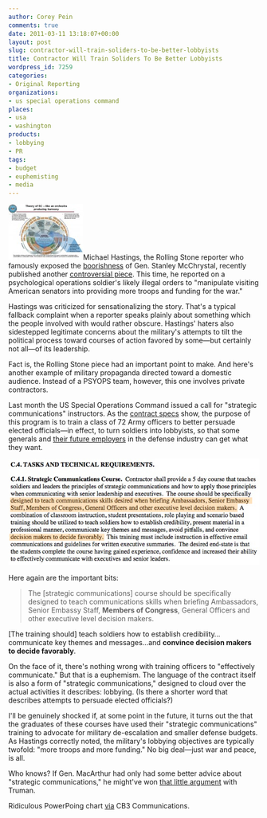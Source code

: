 ```yaml
---
author: Corey Pein
comments: true
date: 2011-03-11 13:18:07+00:00
layout: post
slug: contractor-will-train-soliders-to-be-better-lobbyists
title: Contractor Will Train Soliders To Be Better Lobbyists 
wordpress_id: 7259
categories:
- Original Reporting
organizations:
- us special operations command
places:
- usa
- washington
products:
- lobbying
- PR
tags:
- budget
- euphemisting
- media
---
```


[![](/images/2011/03/strategic-communications-chart-150x112.jpg)](/images/2011/03/strategic-communications-chart.jpg)Michael Hastings, the Rolling Stone reporter who famously exposed the [boorishness](http://www.rollingstone.com/politics/news/the-runaway-general-20100622) of Gen. Stanley McChrystal, recently published another [controversial piece](http://www.rollingstone.com/politics/news/another-runaway-general-army-deploys-psy-ops-on-u-s-senators-20110223). This time, he reported on a psychological operations soldier's likely illegal orders to "manipulate visiting American senators into providing more troops and funding for the war."

Hastings was criticized for sensationalizing the story. That's a typical fallback complaint when a reporter speaks plainly about something which the people involved with would rather obscure. Hastings' haters also sidestepped legitimate concerns about the military's attempts to tilt the political process toward courses of action favored by some—but certainly not all—of its leadership.

Fact is, the Rolling Stone piece had an important point to make. And here's another example of military propaganda directed toward a domestic audience. Instead of a PSYOPS team, however, this one involves private contractors.
<!-- more -->
Last month the US Special Operations Command issued a call for "strategic communications" instructors. As the [contract specs](https://www.fbo.gov/index?s=opportunity&mode=form&id=2f9698d11284e1564418ca9d316577d2&tab=core&_cview=1) show, the purpose of this program is to train a class of 72 Army officers to better persuade elected officials—in effect, to turn soldiers into lobbyists, so that some generals and [their future employers](http://www.warisbusiness.com/1681/news/rent-a-generals-and-the-militarization-of-the-economy/) in the defense industry can get what they want.

![](/images/2011/03/strategic-communications-contract-solicitation.jpg)

Here again are the important bits: 



> The [strategic communications] course should be specifically designed to teach communications skills when briefing Ambassadors, Senior Embassy Staff, **Members of Congress**, General Officers and other executive level decision makers. 

[The training should] teach soldiers how to establish credibility…communicate key themes and messages…and **convince decision makers to decide favorably**.



On the face of it, there's nothing wrong with training officers to "effectively communicate." But that is a euphemism. The language of the contract itself is also a form of "strategic communications," designed to cloud over the actual activities it describes: lobbying. (Is there a shorter word that describes attempts to persuade elected officials?) 

I'll be genuinely shocked if, at some point in the future, it turns out the that the graduates of these courses have used their "strategic communications" training to advocate for military de-escalation and smaller defense budgets. As Hastings correctly noted, the military's lobbying objectives are typically twofold: "more troops and more funding." No big deal—just war and peace, is all. 

Who knows? If Gen. MacArthur had only had some better advice about "strategic communications," he might've won [that little argument](http://en.wikipedia.org/wiki/Dismissal_of_General_Douglas_MacArthur) with Truman.

Ridiculous PowerPoing chart [via](http://cb3blog.wordpress.com/2009/11/28/strategic-communication-the-organizational-challenge/) CB3 Communications.
